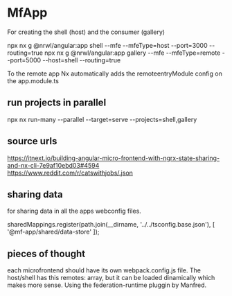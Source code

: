# MfApp

For creating the shell (host) and the consumer (gallery)

npx nx g @nrwl/angular:app shell --mfe --mfeType=host --port=3000 --routing=true
npx nx g @nrwl/angular:app gallery --mfe --mfeType=remote --port=5000 --host=shell --routing=true

To the remote app Nx automatically adds the remoteentryModule config on the app.module.ts
## run projects in parallel

npx nx run-many --parallel --target=serve --projects=shell,gallery

## source urls 

https://itnext.io/building-angular-micro-frontend-with-ngrx-state-sharing-and-nx-cli-7e9af10ebd03#4594
https://www.reddit.com/r/catswithjobs/.json

## sharing data

for sharing data in all the apps webconfig files.

sharedMappings.register(path.join(__dirname, '../../tsconfig.base.json'), [
    '@mf-app/shared/data-store'
]);

## pieces of thought 

each microfrontend should have its own webpack.config.js file. The host/shell has this remotes: array, but it can be 
loaded dinamically which makes more sense. Using the federation-runtime pluggin by Manfred.